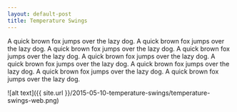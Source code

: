 ```yaml
---
layout: default-post
title: Temperature Swings
---
```


A quick brown fox jumps over the lazy dog.
A quick brown fox jumps over the lazy dog.
A quick brown fox jumps over the lazy dog.
A quick brown fox jumps over the lazy dog.
A quick brown fox jumps over the lazy dog.
A quick brown fox jumps over the lazy dog.
A quick brown fox jumps over the lazy dog.
A quick brown fox jumps over the lazy dog.
A quick brown fox jumps over the lazy dog.

![alt text]({{ site.url }}/2015-05-10-temperature-swings/temperature-swings-web.png)
